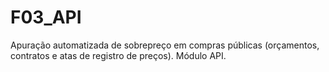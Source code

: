 # F03_API
Apuração automatizada de sobrepreço em compras públicas (orçamentos, contratos e atas de registro de preços). Módulo API.
